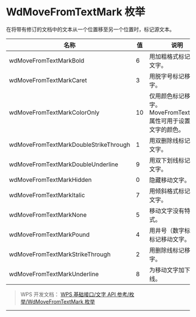 # WdMoveFromTextMark 枚举

在将带有修订的文档中的文本从一个位置移至另一个位置时，标记源文本。

| 名称                                  | 值  | 说明                                                                    |
|---------------------------------------|-----|-------------------------------------------------------------------------|
| wdMoveFromTextMarkBold                | 6   | 用加粗格式标记移动文字。                                                |
| wdMoveFromTextMarkCaret               | 3   | 用脱字号标记移动文字。                                                  |
| wdMoveFromTextMarkColorOnly           | 10  | 仅用颜色标记移动文字。 MoveFromTextColor 属性可用于设置移动文字的颜色。 |
| wdMoveFromTextMarkDoubleStrikeThrough | 1   | 用双删除线标记移动文字。                                                |
| wdMoveFromTextMarkDoubleUnderline     | 9   | 用双下划线标记移动文字。                                                |
| wdMoveFromTextMarkHidden              | 0   | 隐藏移动文字。                                                          |
| wdMoveFromTextMarkItalic              | 7   | 用倾斜格式标记移动文字。                                                |
| wdMoveFromTextMarkNone                | 5   | 移动文字没有特殊格式。                                                  |
| wdMoveFromTextMarkPound               | 4   | 用井号（数字标记）标记移动文字。                                        |
| wdMoveFromTextMarkStrikeThrough       | 2   | 用删除线标记移动文字。                                                  |
| wdMoveFromTextMarkUnderline           | 8   | 为移动文字加下划线。                                                    |

> WPS 开发文档： [WPS 基础接口/文字 API 参考/枚举/WdMoveFromTextMark 枚举](https://qn.cache.wpscdn.cn/encs/doc/office_v19/topics/WPS%20%E5%9F%BA%E7%A1%80%E6%8E%A5%E5%8F%A3/%E6%96%87%E5%AD%97%20API%20%E5%8F%82%E8%80%83/%E6%9E%9A%E4%B8%BE/WdMoveFromTextMark%20%E6%9E%9A%E4%B8%BE.html)

------------------------------------------------------------------------
